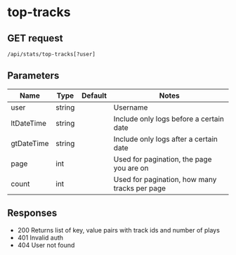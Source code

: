 # top-tracks

## GET request

`/api/stats/top-tracks[?user]`

## Parameters

|Name|Type|Default|Notes|
|---|---|---|---|
|user|string||Username|
|ltDateTime|string||Include only logs before a certain date|
|gtDateTime|string||Include only logs after a certain date|
|page|int||Used for pagination, the page you are on|
|count|int||Used for pagination, how many tracks per page|

## Responses

- 200 Returns list of key, value pairs with track ids and number of plays
- 401 Invalid auth
- 404 User not found